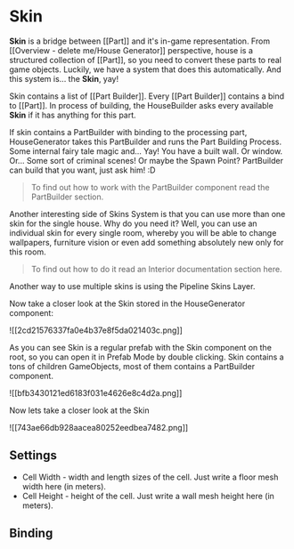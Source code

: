 # Skin
**Skin** is a bridge between [[Part]] and it's in-game representation.
From [[Overview - delete me/House Generator]] perspective, house is a structured collection of [[Part]], so you need to convert these parts to real game objects. Luckily, we have a system that does this automatically.
And this system is... the **Skin**, yay!

Skin contains a list of [[Part Builder]]. Every [[Part Builder]] contains a bind to [[Part]].
In process of building, the HouseBuilder asks every available **Skin** if it has anything for this part.

If skin contains a PartBuilder with binding to the processing part, HouseGenerator takes this PartBuilder and runs the Part Building Process.
Some internal fairy tale magic and...
Yay!
You have a built wall. Or window. Or... Some sort of criminal scenes! Or maybe the Spawn Point? PartBuilder can build that you want, just ask him! :D

>To find out how to work with the PartBuilder component read the PartBuilder section. 

Another interesting side of Skins System is that you can use more than one skin for the single house.
Why do you need it? 
Well, you can use an individual skin for every single room, whereby you will be able to change wallpapers, furniture vision or even add something absolutely new only for this room. 

>To find out how to do it read an Interior documentation section here.

Another way to use multiple skins is using the Pipeline Skins Layer.

Now take a closer look at the Skin stored in the HouseGenerator component: 

![[2cd21576337fa0e4b37e8f5da021403c.png]]


As you can see Skin is a regular prefab with the Skin component on the root, so you can open it in Prefab Mode by double clicking.
Skin contains a tons of children GameObjects, most of them contains a PartBuilder component.

![[bfb3430121ed6183f031e4626e8c4d2a.png]]



Now lets take a closer look at the Skin

![[743ae66db928aacea80252eedbea7482.png]]


## Settings

- Cell Width - width and length sizes of the cell. Just write a floor mesh width here (in meters).
- Cell Height - height of the cell. Just write a wall mesh height here (in meters).

## Binding
